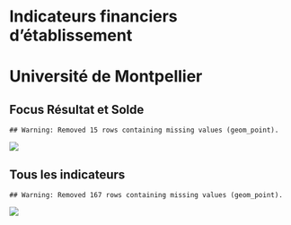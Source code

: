 Indicateurs financiers d’établissement
================

# Université de Montpellier

## Focus Résultat et Solde

    ## Warning: Removed 15 rows containing missing values (geom_point).

![](/home/julien/repo/cpesr/RFC/Finances/Etablissements/université_de_montpellier_files/figure-gfm/etab.focus-1.png)<!-- -->

## Tous les indicateurs

    ## Warning: Removed 167 rows containing missing values (geom_point).

![](/home/julien/repo/cpesr/RFC/Finances/Etablissements/université_de_montpellier_files/figure-gfm/etab-1.png)<!-- -->
